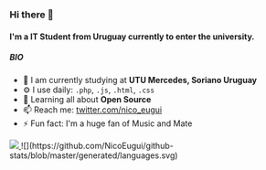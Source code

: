### Hi there 👋

#### I'm a IT Student from Uruguay currently to enter the university.


##### BIO

- 🏢 I am currently studying at **UTU Mercedes, Soriano Uruguay**
- ⚙️ I use daily: `.php`, `.js`, `.html`, `.css`
- 🌱 Learning all about **Open Source**
- 📫 Reach me: [twitter.com/nico_eugui](https://twitter.com/nico_eugui)
- ⚡️ Fun fact: I'm a huge fan of Music and Mate
<a href="https://github.com/NicoEugui">
  <img src="https://github-readme-stats.vercel.app/api?username=NicoEugui&show_icons=true&show_icons=true&count_private=true&theme=dark" />
</a>
<a href="https://github.com/NicoEugui">
<!--   <img src="https://github-readme-stats.vercel.app/api/top-langs/?username=NicoEugui&layout=compact&theme=dark"/> -->
</a>
 ![](https://github.com/NicoEugui/github-stats/blob/master/generated/languages.svg)














